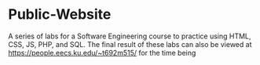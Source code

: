 # Public-Website
A series of labs for a Software Engineering course to practice using HTML, CSS, JS, PHP, and SQL. The final result of these labs can also be viewed at https://people.eecs.ku.edu/~t692m515/ for the time being
